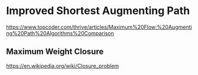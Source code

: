 # Improved Shortest Augmenting Path

https://www.topcoder.com/thrive/articles/Maximum%20Flow:%20Augmenting%20Path%20Algorithms%20Comparison

## Maximum Weight Closure

https://en.wikipedia.org/wiki/Closure_problem
